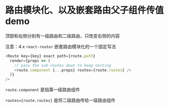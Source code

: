 # 路由模块化、以及嵌套路由父子组件传值demo

顶部和右侧分别有一级路由和二级路由，只改变右侧的内容

注意：4.x `react-router` 嵌套路由模块化的一个固定写法

```js
<Route key={key} exact path={route.path}                     
  render={props => (
    // pass the sub-routes down to keep nesting
    <route.component {...props} routes={route.routes} />
  )}
/>
```

`route.component` 是指第一级路由组件 

`routes={route.routes}` 是将二级路由传给一级路由组件

